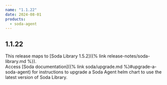 ```yaml
---
name: "1.1.22"
date: 2024-08-01
products:
  - soda-agent
---
```

## 1.1.22

This release maps to [Soda Library 1.5.2]({% link release-notes/soda-library.md %}). <br />
Access [Soda documentation]({% link soda/upgrade.md %}#upgrade-a-soda-agent) for instructions to upgrade a Soda Agent helm chart to use the latest version of Soda Library.